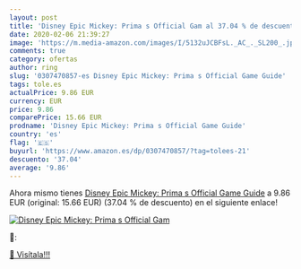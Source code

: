 ```yaml
---
layout: post
title: 'Disney Epic Mickey: Prima s Official Gam al 37.04 % de descuento'
date: 2020-02-06 21:39:27
image: 'https://m.media-amazon.com/images/I/5132uJCBFsL._AC_._SL200_.jpg'
comments: true
category: ofertas
author: ring
slug: '0307470857-es Disney Epic Mickey: Prima s Official Game Guide'
tags: tole.es
actualPrice: 9.86 EUR
currency: EUR
price: 9.86
comparePrice: 15.66 EUR
prodname: 'Disney Epic Mickey: Prima s Official Game Guide'
country: 'es'
flag: '🇪🇸'
buyurl: 'https://www.amazon.es/dp/0307470857/?tag=tolees-21'
descuento: '37.04'
average: '9.86'
---
```


Ahora mismo tienes [Disney Epic Mickey: Prima s Official Game Guide](https://www.amazon.es/dp/0307470857/?tag=tolees-21) a 9.86 EUR (original: 15.66 EUR) (37.04 %  de descuento) en el siguiente enlace!

[![Disney Epic Mickey: Prima s Official Gam](https://m.media-amazon.com/images/I/5132uJCBFsL._AC_._SL200_.jpg)](https://www.amazon.es/dp/0307470857/?tag=tolees-21)

🔎:


[🛒 Visítala!!!](https://www.amazon.es/dp/0307470857/?tag=tolees-21)
